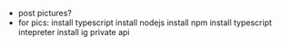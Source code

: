 - post pictures?
- for pics:
install typescript
install nodejs
install npm
install typescript intepreter
install ig private api
